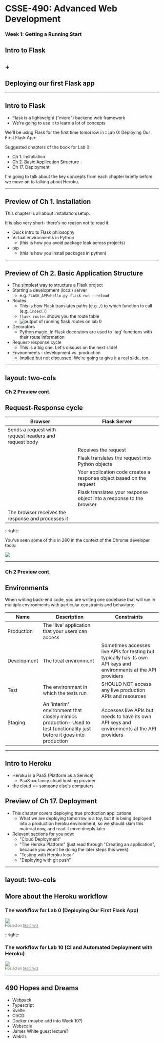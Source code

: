 # CSSE-490: Advanced Web Development
### Week 1: Getting a Running Start

## Intro to Flask
## +
## Deploying our first Flask app

---

## Intro to Flask

* Flask is a lightweight ("micro") backend web framework
* We're going to use it to learn a lot of concepts

We'll be using Flask for the first time tomorrow in ::Lab 0: Deploying Our First Flask App::

Suggested chapters of the book for Lab 0:

* Ch 1. Installation
* Ch 2. Basic Application Structure
* Ch 17. Deployment

I'm going to talk about the key concepts from each chapter briefly before we move on to talking about Heroku.

---

## Preview of Ch 1. Installation

This chapter is all about installation/setup.

It is also very short- there's no reason not to read it.

* Quick intro to Flask philosophy
* Virtual environments in Python
  * (this is how you avoid package leak across projects)
* pip
  * (this is how you install packages in python)

---

## Preview of Ch 2. Basic Application Structure

<!-- This is where we start getting into the meatier topics of Flask. -->

<!-- You should note that there are multiple ways to structure Flask projects.  This chapter shows us the simplest way.  Later we will look at how to structure bigger applications. -->

* The simplest way to structure a Flask project
* Starting a development (local) server
  * e.g. `FLASK_APP=hello.py flask run --reload`
* Routes
  * This is how Flask translates paths (e.g. `/`) to which function to call (e.g. `index()`)
  * `flask routes` shows you the route table
  * ![output of running flask routes on lab 0](https://github.com/elizabrock/CSSE-490/raw/main/unit-1-getting-a-running-start/week-01-getting-a-running-start/flask%20routes.png)
* Decorators
  * Python magic. In Flask decorators are used to 'tag' functions with their route information
* Request-response cycle
  * This is a big one.  Let's discuss on the next slide!
* Environments - development vs. production
  * Implied but not discussed.  We're going to give it a real slide, too.

---
layout: two-cols
---

### Ch 2 Preview cont.
## Request-Response cycle


| **Browser**                                           | **Flask Server**                                 |
| ----------------------------------------------------- | ------------------------------------------------ |
| Sends a request with request headers and request body |                                                  |
|                                                       | Receives the request                             |
|                                                       | Flask translates the request into Python objects |
|                                   | Your application code creates a response object based on the request |
|                                   | Flask translates your response object into a response to the browser |
| The browser receives the response and processes it    |                                                  |


::right::

You've seen some of this in 280 in the context of the Chrome developer tools:

![](https://github.com/elizabrock/CSSE-490/raw/main/unit-1-getting-a-running-start/week-01-getting-a-running-start/requests%20in%20chrome%20console.png)

---

### Ch 2 Preview cont.
## Environments

When writing back-end code, you are writing one codebase that will run in multiple environments with particular constraints and behaviors:

| Name        | Description | Constraints |
| ----------- | ----------- | ----------- |
| Production  | The 'live' application that your users can access | |
| Development | The local environment | Sometimes accesses live APIs for testing but typically has its own API kays and environments at the API providers  |
| Test        | The environment in which the tests run | SHOULD NOT access any live production APIs and resources |
| Staging     | An 'interim' environment that closely mimics production- Used to test functionality just before it goes into production | Accesses live APIs but needs to have its own API keys and environments at the API providers |

---

## Intro to Heroku

* Heroku is a PaaS (Platform as a Service)
  * PaaS == fancy cloud hosting provider
* the cloud == someone else's computers

## Preview of Ch 17. Deployment

* This chapter covers deploying true production applications
  * What we are deploying tomorrow is a toy, but it is being deployed into a production heroku environment, so we should skim this material now, and read it more deeply later
* Relevant sections for you now:
  * "Cloud Deployment"
  * "The Heroku Platform" (just read through "Creating an application", because you won't be doing the later steps this week)
  * "Testing with Heroku local"
  * "Deploying with git push"

---
layout: two-cols
---

## More about the Heroku workflow

### The workflow for Lab 0 (Deploying Our First Flask App)

<div><a href='//sketchviz.com/@elizabrock/6c9fd114e88e4494828e9f266b2d04cd'><img src='https://sketchviz.com/@elizabrock/6c9fd114e88e4494828e9f266b2d04cd/27c4ea8a2a51b8891a75e0d6cb4d94555dacc58c.sketchy.png' style='max-width: 100%;'></a><br/><span style='font-size: 80%;color:#555;'>Hosted on <a href='//sketchviz.com/' style='color:#555;'>Sketchviz</a></span></div>

::right::

### The workflow for Lab 10 (CI and Automated Deployment with Heroku)

<div><a href='//sketchviz.com/@elizabrock/6281f3bcf7be004cc04a2f413d2bb52e'><img src='https://sketchviz.com/@elizabrock/6281f3bcf7be004cc04a2f413d2bb52e/eeb73dfca6c1489ab6c49bcb9a94aaca947df83c.sketchy.png' style='max-width: 100%;'></a><br/><span style='font-size: 80%;color:#555;'>Hosted on <a href='//sketchviz.com/' style='color:#555;'>Sketchviz</a></span></div>


---

## 490 Hopes and Dreams

* Webpack
* Typescript
* Svelte
* CI/CD
* Docker (maybe add into Week 10?)
* Webscale
* James White guest lecture?
* WebGL
